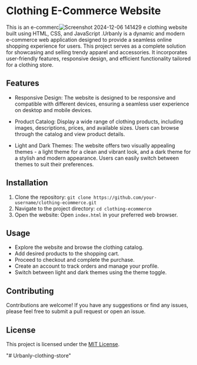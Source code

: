 # Clothing E-Commerce Website



This is an e-commerc![Screenshot 2024-12-06 141429](https://github.com/user-attachments/assets/5d7d92f1-8984-4e0d-b1c1-0689c19bdec7)
e clothing website built using HTML, CSS, and JavaScript .Urbanly is a dynamic and modern e-commerce web application designed to provide a seamless online shopping experience for users. This project serves as a complete solution for showcasing and selling trendy apparel and accessories. It incorporates user-friendly features, responsive design, and efficient functionality tailored for a clothing store.



## Features

- Responsive Design: The website is designed to be responsive and compatible with different devices, ensuring a seamless user experience on desktop and mobile devices.

- Product Catalog: Display a wide range of clothing products, including images, descriptions, prices, and available sizes. Users can browse through the catalog and view product details.

- Light and Dark Themes: The website offers two visually appealing themes - a light theme for a clean and vibrant look, and a dark theme for a stylish and modern appearance. Users can easily switch between themes to suit their preferences.

## Installation

1. Clone the repository: `git clone https://github.com/your-username/clothing-ecommerce.git`
2. Navigate to the project directory: `cd clothing-ecommerce`
3. Open the website: Open `index.html` in your preferred web browser.

## Usage

- Explore the website and browse the clothing catalog.
- Add desired products to the shopping cart.
- Proceed to checkout and complete the purchase.
- Create an account to track orders and manage your profile.
- Switch between light and dark themes using the theme toggle.

## Contributing

Contributions are welcome! If you have any suggestions or find any issues, please feel free to submit a pull request or open an issue.

## License

This project is licensed under the [MIT License](LICENSE).

"# Urbanly-clothing-store" 
